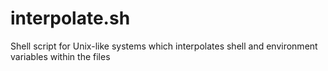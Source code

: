 # interpolate.sh
Shell script for Unix-like systems which interpolates shell and environment variables within the files
